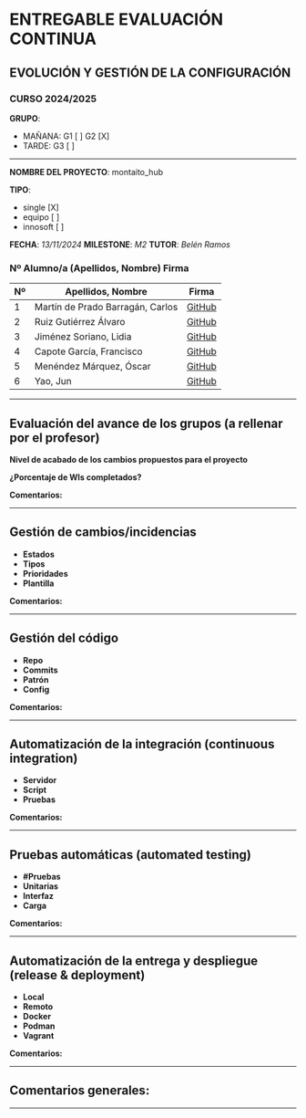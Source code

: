 # ENTREGABLE EVALUACIÓN CONTINUA

## EVOLUCIÓN Y GESTIÓN DE LA CONFIGURACIÓN 
### CURSO 2024/2025 

**GRUPO**: 
- MAÑANA: G1 [ ] G2 [X] 
- TARDE: G3 [ ]

---

**NOMBRE DEL PROYECTO**: montaito_hub

**TIPO**: 
- single [X]
- equipo [ ]
- innosoft [ ]

**FECHA**: _13/11/2024_ 
**MILESTONE**: _M2_ 
**TUTOR**: _Belén Ramos_ 

### Nº Alumno/a (Apellidos, Nombre) Firma

| Nº | Apellidos, Nombre | Firma |
|----|--------------------|-------|
| 1  |Martín de Prado Barragán, Carlos|[GitHub](https://github.com/carmarbar9)|
| 2  |Ruiz Gutiérrez Álvaro|[GitHub](https://github.com/alvruigut)|
| 3  |Jiménez Soriano, Lidia|[GitHub](https://github.com/Lidiajim)|
| 4  |Capote García, Francisco|[GitHub](https://github.com/franciiscocg)|
| 5  |Menéndez Márquez, Óscar|[GitHub](https://github.com/oscarmenendezz)|
| 6  |Yao, Jun|[GitHub](https://github.com/yaospain)|

---

## Evaluación del avance de los grupos (a rellenar por el profesor)

**Nivel de acabado de los cambios propuestos para el proyecto**

**¿Porcentaje de WIs completados?**

**Comentarios:**

---

## Gestión de cambios/incidencias

- **Estados**
- **Tipos**
- **Prioridades**
- **Plantilla**

**Comentarios:**

---

## Gestión del código

- **Repo**
- **Commits**
- **Patrón**
- **Config**

**Comentarios:**

---

## Automatización de la integración (continuous integration)

- **Servidor**
- **Script**
- **Pruebas**

**Comentarios:**

---

## Pruebas automáticas (automated testing)

- **#Pruebas**
- **Unitarias**
- **Interfaz**
- **Carga**

**Comentarios:**

---

## Automatización de la entrega y despliegue (release & deployment)

- **Local**
- **Remoto**
- **Docker**
- **Podman**
- **Vagrant**

**Comentarios:**

---

## Comentarios generales:

---
